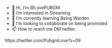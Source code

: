 - 👋 Hi, I’m @LovePUBGM
- 👀 I’m interested in Streaming
- 🌱 I’m currently learning Being Warden
- 💞️ I’m looking to collaborate on being promoted
- 📫 How to reach me DM twitter.

<!---
LovePUBGM/LovePUBGM is a ✨ special ✨ repository because its `README.md` (this file) appears on your GitHub profile.
You can click the Preview link to take a look at your changes.
---> https://twitter.com/PubgmLove?s=09
